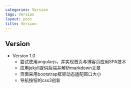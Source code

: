 ```yaml
---
categories: Version
tags: Version
layout: post
title: Version
---
```


## Version

- Version 1.0
  - 尝试使用angularjs，并实现首页与博客页应用SPA技术
  - 应用jekyll提供后端并解析markdown文章
  - 页面采用bootstrap框架动态适配窗口大小
  - 导航按钮的css3创新


